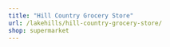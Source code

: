 ```yaml
---
title: "Hill Country Grocery Store"
url: /lakehills/hill-country-grocery-store/
shop: supermarket
---
```

